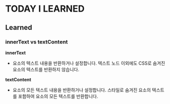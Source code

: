 # TODAY I LEARNED

## Learned

### innerText vs textContent

**innerText**
- 요소의 텍스트 내용을 반환하거나 설정합니다. 텍스트 노드 이외에도 CSS로 숨겨진 요소의 텍스트를 반환하지 않습니다.

**textContent**
- 요소의 모든 텍스트 내용을 반환하거나 설정합니다. 스타일로 숨겨진 요소의 텍스트를 포함하여 요소의 모든 텍스트를 반환합니다.

